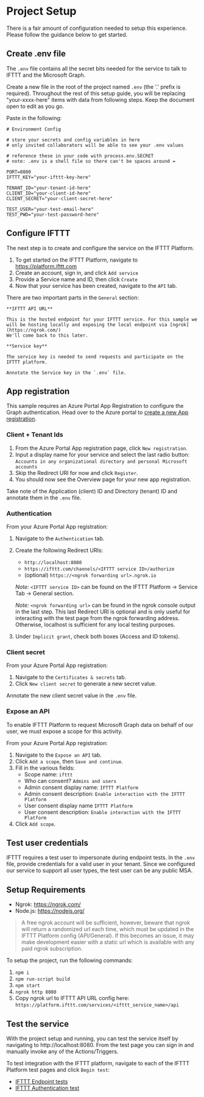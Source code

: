 # Project Setup

There is a fair amount of configuration needed to setup this experience. Please follow the guidance below to get started.

## Create .env file

The `.env` file contains all the secret bits needed for the service to talk to IFTTT and the Microsoft Graph.

Create a new file in the root of the project named `.env` (the '.' prefix is required). Throughout the rest of this setup guide, you will be replacing "your-xxxx-here" items with data from following steps. Keep the document open to edit as you go.

Paste in the following:

```
# Environment Config

# store your secrets and config variables in here
# only invited collaborators will be able to see your .env values

# reference these in your code with process.env.SECRET
# note: .env is a shell file so there can't be spaces around =

PORT=8080
IFTTT_KEY="your-ifttt-key-here"

TENANT_ID="your-tenant-id-here"
CLIENT_ID="your-client-id-here"
CLIENT_SECRET="your-client-secret-here"

TEST_USER="your-test-email-here"
TEST_PWD="your-test-password-here"
```

## Configure IFTTT

The next step is to create and configure the service on the IFTTT Platform.

1. To get started on the IFTTT Platform, navigate to  https://platform.ifttt.com
1. Create an account, sign in, and click `Add service`
1. Provide a Service name and ID, then click `Create`
1. Now that your service has been created, navigate to the `API` tab.

There are two important parts in the `General` section:

    **IFTTT API URL**

    This is the hosted endpoint for your IFTTT service. For this sample we will be hosting locally and exposing the local endpoint via [ngrok](https://ngrok.com/) 
    We'll come back to this later.

    **Service key**

    The service key is needed to send requests and participate on the IFTTT platform. 

    Annotate the Service key in the `.env` file.

## App registration

This sample requires an Azure Portal App Registration to configure the Graph authentication. Head over to the Azure portal to [create a new App registration](https://portal.azure.com/#blade/Microsoft_AAD_RegisteredApps/ApplicationsListBlade).

### Client + Tenant Ids

1. From the Azure Portal App registration page, click `New registration`.
1. Input a display name for your service and select the last radio button: `Accounts in any organizational directory and personal Microsoft accounts`
1. Skip the Redirect URI for now and click `Register`.
1. You should now see the Overview page for your new app registration.

Take note of the Application (client) ID and Directory (tenant) ID and annotate them in the `.env` file.

### Authentication

From your Azure Portal App registration:

1. Navigate to the `Authentication` tab.
1. Create the following Redirect URIs:
    - `http://localhost:8080`
    - `https://ifttt.com/channels/<IFTTT service ID>/authorize`
    - (optional) `https://<ngrok forwarding url>.ngrok.io`

    *Note:* `<IFTTT service ID>` can be found on the IFTTT Platform -> Service Tab -> General section.

    *Note:* `<ngrok forwarding url>` can be found in the ngrok console output in the last step. This last Redirect URI is optional and is only useful for interacting with the test page from the ngrok forwarding address. Otherwise, localhost is sufficient for any local testing purposes.
1. Under `Implicit grant`, check both boxes (Access and ID tokens).

### Client secret

From your Azure Portal App registration:

1. Navigate to the `Certificates & secrets` tab.
1. Click `New client secret` to generate a new secret value.

Annotate the new client secret value in the `.env` file.

### Expose an API

To enable IFTTT Platform to request Microsoft Graph data on behalf of our user, we must expose a scope for this activity.

From your Azure Portal App registration:

1. Navigate to the `Expose an API` tab.
1. Click `Add a scope`, then `Save and continue`.
1. Fill in the various fields:
    - Scope name: `ifttt`
    - Who can consent? `Admins and users`
    - Admin consent display name: `IFTTT Platform`
    - Admin consent description: `Enable interaction with the IFTTT Platform`
    - User consent display name `IFTTT Platform`
    - User consent description: `Enable interaction with the IFTTT Platform`
1. Click `Add scope`.

## Test user credentials

IFTTT requires a test user to impersonate during endpoint tests. In the `.env` file, provide credentials for a valid user in your tenant. Since we configured our service to support all user types, the test user can be any public MSA.

## Setup Requirements
- Ngrok: https://ngrok.com/
- Node.js: https://nodejs.org/

> A free ngrok account will be sufficient, however, beware that ngrok will return a randomized url each time, which must be updated in the IFTTT Platform config (API/General).  If this becomes an issue, it may make development easier with a static url which is available with any paid ngrok subscription.

To setup the project, run the following commands:

1. `npm i`
1. `npm run-script build`
1. `npm start`
1. `ngrok http 8080`
1. Copy ngrok url to IFTTT API URL config here: `https://platform.ifttt.com/services/<ifttt_service_name>/api`

## Test the service

With the project setup and running, you can test the service itself by navigating to http://localhost:8080. From the test page you can sign in and manually invoke any of the Actions/Triggers.

To test integration with the IFTTT platform, navigate to each of the IFTTT Platform test pages and click `Begin test`:

- [IFTTT Endpoint tests](https://platform.ifttt.com/services/msteams/api/endpoint_tests)
- [IFTTT Authentication test](https://platform.ifttt.com/services/msteams/api/authentication_test)